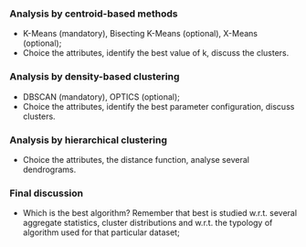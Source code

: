 ### Analysis by centroid-based methods
  * K-Means (mandatory), Bisecting K-Means (optional), X-Means (optional);
  * Choice the attributes, identify the best value of k, discuss the clusters.
### Analysis by density-based clustering
  * DBSCAN (mandatory), OPTICS (optional);
  * Choice the attributes, identify the best parameter configuration, discuss clusters.
### Analysis by hierarchical clustering
  * Choice the attributes, the distance function, analyse several dendrograms.
### Final discussion
  * Which is the best algorithm? Remember that best is studied w.r.t. several aggregate statistics, cluster distributions and w.r.t. the typology of algorithm used for that particular dataset;
